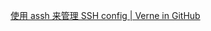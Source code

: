 [使用 assh 来管理 SSH config | Verne in GitHub](https://einverne.github.io/post/2020/07/advanced-ssh-config-management.html)